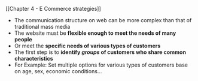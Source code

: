 
[[Chapter 4 - E Commerce strategies]]

- The communication structure on web can be more complex than that of traditional mass media
- The website must be **flexible enough to meet the needs of many people**
- Or meet the **specific needs of various types of customers**
- The first step is to **identify *groups* of customers who share common characteristics**
- For Example: Set multiple options for various types of customers base on age, sex, economic conditions...